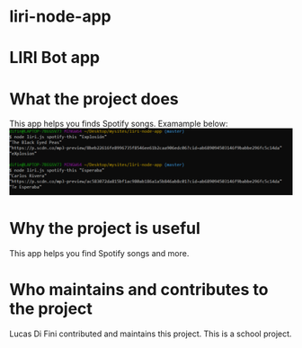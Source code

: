 # liri-node-app
<h1>LIRI Bot app</h1>


<h1>What the project does</h1>
  This app helps you finds Spotify songs. Examample below:
  <img src="https://github.com/CBArgento/liri-node-app/blob/master/assets/images/spotify-this.PNG?raw=true">

<h1>Why the project is useful</h1>
  This app helps you find Spotify songs and more.

<h1>Who maintains and contributes to the project</h1>
  Lucas Di Fini contributed and maintains this project. This is a school project.
